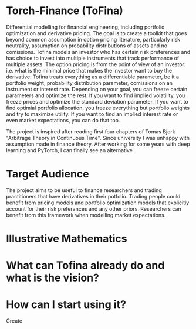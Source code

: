 # Torch-Finance (ToFina)

Differential modelling for financial engineering, including portfolio optimization and derivative pricing.
The goal is to create a toolkit that goes beyond common assumption in option pricing literature, particularly risk neutrality, assumption on probability distributions of assets and no comissions.
Tofina models an investor who has certain risk preferences and has choice to invest into multiple instruments that track performance of multiple assets. The option pricing is from the point of view of an investor: i.e. what is the minimal price that makes the investor want to buy the derivative.
Tofina treats everything as a differentiable parameter, be it a portfolio weight, probability distribution parameter, comissions on an instrument or interest rate.
Depending on your goal, you can freeze certain parameters and optimize the rest. If you want to find implied volatility, you freeze prices and
optimize the standard deviation parameter. If you want to find optimial portfolio allocation, you freeze everything but portfolio weights and try to maximize utility.
If you want to find an implied interest rate or even market expectations, you can do that too.

The project is inspired after reading first four chapters of Tomas Bjork "Arbitrage Theory in Continuous Time".
Since university I was unhappy with assumption made in finance theory. After working for some years with deep learning and PyTorch, I can finally see an alternative

# Target Audience

The project aims to be useful to finance researchers and trading practitioners that have derivatives in their potfolio. Trading people could benefit from pricing models and portfolio optimization models that explicitly account for their risk preferances and any other priors. Researchers can benefit from this framework when modelling market expectations.

# Illustrative Mathematics

# What can Tofina already do and what is the vision?

# How can I start using it?

Create
